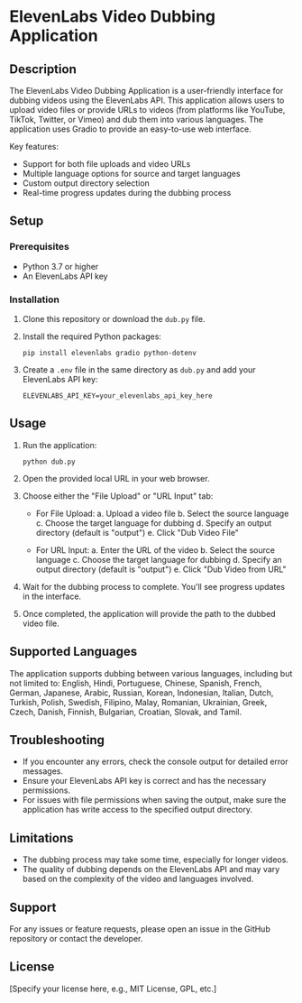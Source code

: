 # ElevenLabs Video Dubbing Application

## Description

The ElevenLabs Video Dubbing Application is a user-friendly interface for dubbing videos using the ElevenLabs API. This application allows users to upload video files or provide URLs to videos (from platforms like YouTube, TikTok, Twitter, or Vimeo) and dub them into various languages. The application uses Gradio to provide an easy-to-use web interface.

Key features:
- Support for both file uploads and video URLs
- Multiple language options for source and target languages
- Custom output directory selection
- Real-time progress updates during the dubbing process

## Setup

### Prerequisites

- Python 3.7 or higher
- An ElevenLabs API key

### Installation

1. Clone this repository or download the `dub.py` file.

2. Install the required Python packages:
   ```
   pip install elevenlabs gradio python-dotenv
   ```

3. Create a `.env` file in the same directory as `dub.py` and add your ElevenLabs API key:
   ```
   ELEVENLABS_API_KEY=your_elevenlabs_api_key_here
   ```

## Usage

1. Run the application:
   ```
   python dub.py
   ```

2. Open the provided local URL in your web browser.

3. Choose either the "File Upload" or "URL Input" tab:

   - For File Upload:
     a. Upload a video file
     b. Select the source language
     c. Choose the target language for dubbing
     d. Specify an output directory (default is "output")
     e. Click "Dub Video File"

   - For URL Input:
     a. Enter the URL of the video
     b. Select the source language
     c. Choose the target language for dubbing
     d. Specify an output directory (default is "output")
     e. Click "Dub Video from URL"

4. Wait for the dubbing process to complete. You'll see progress updates in the interface.

5. Once completed, the application will provide the path to the dubbed video file.

## Supported Languages

The application supports dubbing between various languages, including but not limited to:
English, Hindi, Portuguese, Chinese, Spanish, French, German, Japanese, Arabic, Russian, Korean, Indonesian, Italian, Dutch, Turkish, Polish, Swedish, Filipino, Malay, Romanian, Ukrainian, Greek, Czech, Danish, Finnish, Bulgarian, Croatian, Slovak, and Tamil.

## Troubleshooting

- If you encounter any errors, check the console output for detailed error messages.
- Ensure your ElevenLabs API key is correct and has the necessary permissions.
- For issues with file permissions when saving the output, make sure the application has write access to the specified output directory.

## Limitations

- The dubbing process may take some time, especially for longer videos.
- The quality of dubbing depends on the ElevenLabs API and may vary based on the complexity of the video and languages involved.

## Support

For any issues or feature requests, please open an issue in the GitHub repository or contact the developer.

## License

[Specify your license here, e.g., MIT License, GPL, etc.]
